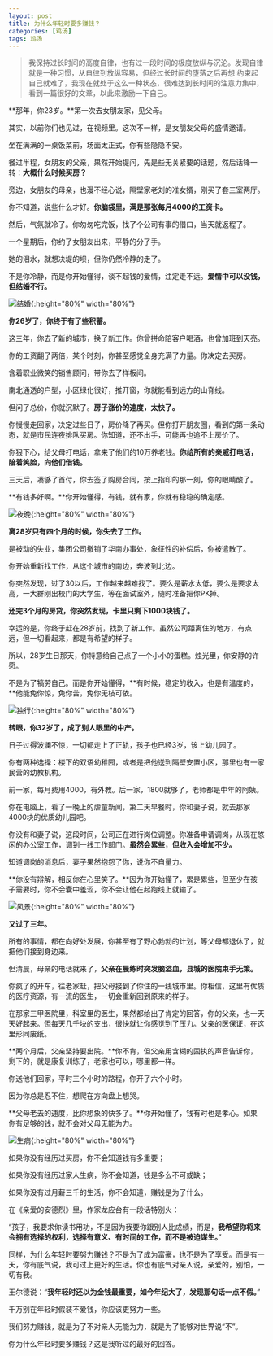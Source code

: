 ```yaml
---
layout: post
title: 为什么年轻时要多赚钱？
categories: [鸡汤]
tags: 鸡汤
---
```


>我保持过长时间的高度自律，也有过一段时间的极度放纵与沉沦。发现自律就是一种习惯，从自律到放纵容易，但经过长时间的堕落之后再想
约束起自己就难了，我现在就处于这么一种状态，很难达到长时间的注意力集中，看到一篇很好的文章，以此来激励一下自己。

**那年，你23岁。**第一次去女朋友家，见父母。

其实，以前你们也见过，在视频里。这次不一样，是女朋友父母的盛情邀请。

坐在满满的一桌饭菜前，场面太正式，你有些隐隐不安。

餐过半程，女朋友的父亲，果然开始提问，先是些无关紧要的话题，然后话锋一转：**大概什么时候买房？**

旁边，女朋友的母亲，也漫不经心说，隔壁家老刘的准女婿，刚买了套三室两厅。

你不知道，说些什么才好。**你脑袋里，满是那张每月4000的工资卡。**

然后，气氛就冷了。你匆匆吃完饭，找了个公司有事的借口，当天就返程了。

一个星期后，你约了女朋友出来，平静的分了手。

她的泪水，就想决堤的坝，但你仍然冷静的走了。

不是你冷静，而是你开始懂得，谈不起钱的爱情，注定走不远。**爱情中可以没钱，但结婚不行。**

![结婚](\images\posts\ChickenSoup\married.jpg){:height="80%" width="80%"} 

**你26岁了，你终于有了些积蓄。**

这三年，你去了新的城市，换了新工作。你曾拼命陪客户喝酒，也曾加班到天亮。

你的工资翻了两倍，某个时刻，你甚至感觉全身充满了力量。你决定去买房。

含着职业微笑的销售顾问，带你去了样板间。

南北通透的户型，小区绿化很好，推开窗，你就能看到远方的山脊线。

但问了总价，你就沉默了。**房子涨价的速度，太快了。**

你慢慢走回家，决定过些日子，房价降了再买。但你打开朋友圈，看到的第一条动态，就是市民连夜排队买房。你知道，还不出手，可能再也追不上房价了。

你狠下心，给父母打电话，拿来了他们的10万养老钱。**你给所有的亲戚打电话，陪着笑脸，向他们借钱。**

三天后，凑够了首付，你去签了购房合同，按上指印的那一刻，你的眼睛酸了。

**有钱多好啊。**你开始懂得，有钱，就有家，你就有稳稳的确定感。

![夜晚](\images\posts\ChickenSoup\night.jpg){:height="80%" width="80%"} 

**离28岁只有四个月的时候，你失去了工作。**

是被动的失业，集团公司撤销了华南办事处，象征性的补偿后，你被遣散了。

你开始重新找工作，从这个城市的南边，奔波到北边。

你突然发现，过了30以后，工作越来越难找了。要么是薪水太低，要么是要求太高，一大群刚出校门的大学生，等在面试室外，随时准备把你PK掉。

**还完3个月的房贷，你突然发现，卡里只剩下1000块钱了。**

幸运的是，你终于赶在28岁前，找到了新工作。虽然公司距离住的地方，有点远，但一切看起来，都是有希望的样子。

所以，28岁生日那天，你特意给自己点了一个小小的蛋糕。烛光里，你安静的许愿。

不是为了犒劳自己。而是你开始懂得，**有时候，稳定的收入，也是有温度的，**他能免你惊，免你苦，免你无枝可依。

![独行](\images\posts\ChickenSoup\alone.jpg){:height="80%" width="80%"}

**转眼，你32岁了，成了别人眼里的中产。**

日子过得波澜不惊，一切都走上了正轨，孩子也已经3岁，该上幼儿园了。

你有两种选择：楼下的双语幼稚园，或者是把他送到隔壁安置小区，那里也有一家民营的幼教机构。

前一家，每月费用4000，有外教。后一家，1800就够了，老师都是中年的阿姨。

你在电脑上，看了一晚上的虐童新闻，第二天早餐时，你和妻子说，就去那家4000块的优质幼儿园吧。

你没有和妻子说，这段时间，公司正在进行岗位调整。你准备申请调岗，从现在悠闲的办公室工作，调到一线工作部门。**虽然会累些，但收入会增加不少。**

知道调岗的消息后，妻子果然抱怨了你，说你不自量力。

**你没有辩解，相反你在心里笑了。**因为你开始懂了，累是累些，但至少在孩子需要时，你不会囊中羞涩，你不会让他在起跑线上就输了。

![风景](\images\posts\ChickenSoup\sence.jpg){:height="80%" width="80%"}

**又过了三年。**

所有的事情，都在向好处发展，你甚至有了野心勃勃的计划，等父母都退休了，就把他们接到身边来。

但清晨，母亲的电话就来了，**父亲在晨练时突发脑溢血，县城的医院束手无策。**

你疯了的开车，往老家赶，把父母接到了你住的一线城市里。你相信，这里有优质的医疗资源，有一流的医生，一切会重新回到原来的样子。

在那家三甲医院里，科室里的医生，果然都给出了肯定的回答，你的父亲，也一天天好起来。但每天几千块的支出，很快就让你感觉到了压力。父亲的医保证，在这里形同废纸。

**两个月后，父亲坚持要出院。**你不肯，但父亲用含糊的固执的声音告诉你，剩下的，就是康复训练了，老家也可以，哪里都一样。

你送他们回家，平时三个小时的路程，你开了六个小时。

因为你总是忍不住，想爬在方向盘上想哭。

**父母老去的速度，比你想象的快多了。**你开始懂了，钱有时也是孝心。如果你有足够的钱，就不会对父母无能为力。

![生病](\images\posts\ChickenSoup\illness.jpg){:height="80%" width="80%"}

如果你没有经历过买房，你不会知道钱有多重要；

如果你没有经历过家人生病，你不会知道，钱是多么不可或缺；

如果你没有过月薪三千的生活，你不会知道，赚钱是为了什么。

在《亲爱的安德烈》里，作家龙应台有一段话特别火：

“孩子，我要求你读书用功，不是因为我要你跟别人比成绩，而是，**我希望你将来会拥有选择的权利，选择有意义、有时间的工作，而不是被迫谋生。**”

同样，为什么年轻时要努力赚钱？不是为了成为富豪，也不是为了享受。而是有一天，你有底气说，我可过上更好的生活。你也有底气对亲人说，亲爱的，别怕，一切有我。

王尔德说：“**我年轻时还以为金钱最重要，如今年纪大了，发现那句话一点不假。**”

千万别在年轻时假装不爱钱，你应该更努力一些。

我们努力赚钱，就是为了不对亲人无能为力，就是为了能够对世界说“不”。

你为什么年轻时要多赚钱？这是我听过的最好的回答。
